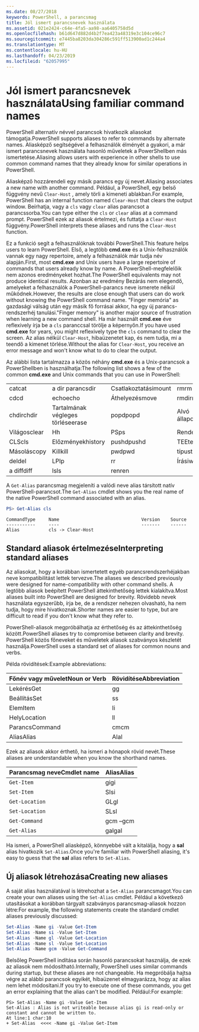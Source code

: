 ```yaml
---
ms.date: 08/27/2018
keywords: PowerShell, a parancsmag
title: Jól ismert parancsnevek használata
ms.assetid: 021e2424-c64e-4fa5-aa98-aa6405758d5d
ms.openlocfilehash: b61d647d882d4b2f7ea423a48319e3c104ce96c7
ms.sourcegitcommit: e7445ba8203da304286c591ff513900ad1c244a4
ms.translationtype: MT
ms.contentlocale: hu-HU
ms.lasthandoff: 04/23/2019
ms.locfileid: "62057995"
---
```

# <a name="using-familiar-command-names"></a><span data-ttu-id="4f345-103">Jól ismert parancsnevek használata</span><span class="sxs-lookup"><span data-stu-id="4f345-103">Using familiar command names</span></span>

<span data-ttu-id="4f345-104">PowerShell alternatív névvel parancsok hivatkozik aliasokat támogatja.</span><span class="sxs-lookup"><span data-stu-id="4f345-104">PowerShell supports aliases to refer to commands by alternate names.</span></span> <span data-ttu-id="4f345-105">Aliasképző segítségével a felhasználók élményét a gyakori, a már ismert parancsnevek használata hasonló műveletek a PowerShellben más ismertetése.</span><span class="sxs-lookup"><span data-stu-id="4f345-105">Aliasing allows users with experience in other shells to use common command names that they already know for similar operations in PowerShell.</span></span>

<span data-ttu-id="4f345-106">Aliasképző hozzárendeli egy másik parancs egy új nevet.</span><span class="sxs-lookup"><span data-stu-id="4f345-106">Aliasing associates a new name with another command.</span></span> <span data-ttu-id="4f345-107">Például, a PowerShell, egy belső függvény nevű `Clear-Host` , amely törli a kimeneti ablakban.</span><span class="sxs-lookup"><span data-stu-id="4f345-107">For example, PowerShell has an internal function named `Clear-Host` that clears the output window.</span></span> <span data-ttu-id="4f345-108">Beírhatja, vagy a `cls` vagy `clear` alias parancsot a parancssorba.</span><span class="sxs-lookup"><span data-stu-id="4f345-108">You can type either the `cls` or `clear` alias at a command prompt.</span></span> <span data-ttu-id="4f345-109">PowerShell ezek az aliasok értelmezi, és futtatja a `Clear-Host` függvény.</span><span class="sxs-lookup"><span data-stu-id="4f345-109">PowerShell interprets these aliases and runs the `Clear-Host` function.</span></span>

<span data-ttu-id="4f345-110">Ez a funkció segít a felhasználóknak további PowerShell.</span><span class="sxs-lookup"><span data-stu-id="4f345-110">This feature helps users to learn PowerShell.</span></span> <span data-ttu-id="4f345-111">Első, a legtöbb **cmd.exe** és a Unix-felhasználók vannak egy nagy repertoire, amely a felhasználók már tudja név alapján.</span><span class="sxs-lookup"><span data-stu-id="4f345-111">First, most **cmd.exe** and Unix users have a large repertoire of commands that users already know by name.</span></span> <span data-ttu-id="4f345-112">A PowerShell-megfelelőik nem azonos eredményeket hozhat.</span><span class="sxs-lookup"><span data-stu-id="4f345-112">The PowerShell equivalents may not produce identical results.</span></span> <span data-ttu-id="4f345-113">Azonban az eredmény Bezárás nem elegendő, amelyeket a felhasználók a PowerShell-parancs neve ismerete nélkül működnek.</span><span class="sxs-lookup"><span data-stu-id="4f345-113">However, the results are close enough that users can do work without knowing the PowerShell command name.</span></span> <span data-ttu-id="4f345-114">"Finger memória" as gazdasági válság után egy másik fő forrásai akkor, ha egy új parancs-rendszerhéj tanulási.</span><span class="sxs-lookup"><span data-stu-id="4f345-114">"Finger memory" is another major source of frustration when learning a new command shell.</span></span> <span data-ttu-id="4f345-115">Ha már használt **cmd.exe** éve reflexively írja be a `cls` paranccsal törölje a képernyőn.</span><span class="sxs-lookup"><span data-stu-id="4f345-115">If you have used **cmd.exe** for years, you might reflexively type the `cls` command to clear the screen.</span></span> <span data-ttu-id="4f345-116">Az alias nélkül `Clear-Host`, hibaüzenetet kap, és nem tudja, mi a teendő a kimenet törlése.</span><span class="sxs-lookup"><span data-stu-id="4f345-116">Without the alias for `Clear-Host`, you receive an error message and won't know what to do to clear the output.</span></span>

<span data-ttu-id="4f345-117">Az alábbi lista tartalmazza a közös néhány **cmd.exe** és a Unix-parancsok a PowerShellben is használhatja:</span><span class="sxs-lookup"><span data-stu-id="4f345-117">The following list shows a few of the common **cmd.exe** and Unix commands that you can use in PowerShell:</span></span>

|||||
|-|-|-|-|
|<span data-ttu-id="4f345-118">cat</span><span class="sxs-lookup"><span data-stu-id="4f345-118">cat</span></span>|<span data-ttu-id="4f345-119">a dir parancs</span><span class="sxs-lookup"><span data-stu-id="4f345-119">dir</span></span>|<span data-ttu-id="4f345-120">Csatlakoztatási</span><span class="sxs-lookup"><span data-stu-id="4f345-120">mount</span></span>|<span data-ttu-id="4f345-121">rm</span><span class="sxs-lookup"><span data-stu-id="4f345-121">rm</span></span>|
|<span data-ttu-id="4f345-122">cd</span><span class="sxs-lookup"><span data-stu-id="4f345-122">cd</span></span>|<span data-ttu-id="4f345-123">echo</span><span class="sxs-lookup"><span data-stu-id="4f345-123">echo</span></span>|<span data-ttu-id="4f345-124">Áthelyezés</span><span class="sxs-lookup"><span data-stu-id="4f345-124">move</span></span>|<span data-ttu-id="4f345-125">rmdir</span><span class="sxs-lookup"><span data-stu-id="4f345-125">rmdir</span></span>|
|<span data-ttu-id="4f345-126">chdir</span><span class="sxs-lookup"><span data-stu-id="4f345-126">chdir</span></span>|<span data-ttu-id="4f345-127">Tartalmának végleges törlése</span><span class="sxs-lookup"><span data-stu-id="4f345-127">erase</span></span>|<span data-ttu-id="4f345-128">popd</span><span class="sxs-lookup"><span data-stu-id="4f345-128">popd</span></span>|<span data-ttu-id="4f345-129">Alvó állapot</span><span class="sxs-lookup"><span data-stu-id="4f345-129">sleep</span></span>|
|<span data-ttu-id="4f345-130">Világos</span><span class="sxs-lookup"><span data-stu-id="4f345-130">clear</span></span>|<span data-ttu-id="4f345-131">H</span><span class="sxs-lookup"><span data-stu-id="4f345-131">h</span></span>|<span data-ttu-id="4f345-132">PS</span><span class="sxs-lookup"><span data-stu-id="4f345-132">ps</span></span>|<span data-ttu-id="4f345-133">Rendezés</span><span class="sxs-lookup"><span data-stu-id="4f345-133">sort</span></span>|
|<span data-ttu-id="4f345-134">CLS</span><span class="sxs-lookup"><span data-stu-id="4f345-134">cls</span></span>|<span data-ttu-id="4f345-135">Előzmények</span><span class="sxs-lookup"><span data-stu-id="4f345-135">history</span></span>|<span data-ttu-id="4f345-136">pushd</span><span class="sxs-lookup"><span data-stu-id="4f345-136">pushd</span></span>|<span data-ttu-id="4f345-137">TEE</span><span class="sxs-lookup"><span data-stu-id="4f345-137">tee</span></span>|
|<span data-ttu-id="4f345-138">Másolás</span><span class="sxs-lookup"><span data-stu-id="4f345-138">copy</span></span>|<span data-ttu-id="4f345-139">Kill</span><span class="sxs-lookup"><span data-stu-id="4f345-139">kill</span></span>|<span data-ttu-id="4f345-140">pwd</span><span class="sxs-lookup"><span data-stu-id="4f345-140">pwd</span></span>|<span data-ttu-id="4f345-141">típus</span><span class="sxs-lookup"><span data-stu-id="4f345-141">type</span></span>|
|<span data-ttu-id="4f345-142">del</span><span class="sxs-lookup"><span data-stu-id="4f345-142">del</span></span>|<span data-ttu-id="4f345-143">LP</span><span class="sxs-lookup"><span data-stu-id="4f345-143">lp</span></span>|<span data-ttu-id="4f345-144">r</span><span class="sxs-lookup"><span data-stu-id="4f345-144">r</span></span>|<span data-ttu-id="4f345-145">Írási</span><span class="sxs-lookup"><span data-stu-id="4f345-145">write</span></span>|
|<span data-ttu-id="4f345-146">a diff</span><span class="sxs-lookup"><span data-stu-id="4f345-146">diff</span></span>|<span data-ttu-id="4f345-147">ls</span><span class="sxs-lookup"><span data-stu-id="4f345-147">ls</span></span>|<span data-ttu-id="4f345-148">ren</span><span class="sxs-lookup"><span data-stu-id="4f345-148">ren</span></span>||

<span data-ttu-id="4f345-149">A `Get-Alias` parancsmag megjeleníti a valódi neve alias társított natív PowerShell-parancsot.</span><span class="sxs-lookup"><span data-stu-id="4f345-149">The `Get-Alias` cmdlet shows you the real name of the native PowerShell command associated with an alias.</span></span>

```powershell
PS> Get-Alias cls
```

```Output
CommandType     Name                               Version    Source
-----------     ----                               -------    ------
Alias           cls -> Clear-Host
```

## <a name="interpreting-standard-aliases"></a><span data-ttu-id="4f345-150">Standard aliasok értelmezése</span><span class="sxs-lookup"><span data-stu-id="4f345-150">Interpreting standard aliases</span></span>

<span data-ttu-id="4f345-151">Az aliasokat, hogy a korábban ismertetett egyéb parancsrendszerhéjakban neve kompatibilitást lettek tervezve.</span><span class="sxs-lookup"><span data-stu-id="4f345-151">The aliases we described previously were designed for name-compatibility with other command shells.</span></span>
<span data-ttu-id="4f345-152">A legtöbb aliasok beépített PowerShell áttekinthetőség lettek kialakítva.</span><span class="sxs-lookup"><span data-stu-id="4f345-152">Most aliases built into PowerShell are designed for brevity.</span></span> <span data-ttu-id="4f345-153">Rövidebb nevek használata egyszerűbb, írja be, de a rendszer nehezen olvasható, ha nem tudja, hogy mire hivatkoznak.</span><span class="sxs-lookup"><span data-stu-id="4f345-153">Shorter names are easier to type, but are difficult to read if you don't know what they refer to.</span></span>

<span data-ttu-id="4f345-154">PowerShell-aliasok megpróbálhatja az érthetőség és az áttekinthetőség között.</span><span class="sxs-lookup"><span data-stu-id="4f345-154">PowerShell aliases try to compromise between clarity and brevity.</span></span> <span data-ttu-id="4f345-155">PowerShell közös főneveket és műveletek aliasok szabványos készletét használja.</span><span class="sxs-lookup"><span data-stu-id="4f345-155">PowerShell uses a standard set of aliases for common nouns and verbs.</span></span>

<span data-ttu-id="4f345-156">Példa rövidítések:</span><span class="sxs-lookup"><span data-stu-id="4f345-156">Example abbreviations:</span></span>

| <span data-ttu-id="4f345-157">Főnév vagy művelet</span><span class="sxs-lookup"><span data-stu-id="4f345-157">Noun or Verb</span></span> | <span data-ttu-id="4f345-158">Rövidítése</span><span class="sxs-lookup"><span data-stu-id="4f345-158">Abbreviation</span></span> |
|--------------|--------------|
| <span data-ttu-id="4f345-159">Lekérés</span><span class="sxs-lookup"><span data-stu-id="4f345-159">Get</span></span>          | <span data-ttu-id="4f345-160">g</span><span class="sxs-lookup"><span data-stu-id="4f345-160">g</span></span>            |
| <span data-ttu-id="4f345-161">Beállítás</span><span class="sxs-lookup"><span data-stu-id="4f345-161">Set</span></span>          | <span data-ttu-id="4f345-162">s</span><span class="sxs-lookup"><span data-stu-id="4f345-162">s</span></span>            |
| <span data-ttu-id="4f345-163">Elem</span><span class="sxs-lookup"><span data-stu-id="4f345-163">Item</span></span>         | <span data-ttu-id="4f345-164">I</span><span class="sxs-lookup"><span data-stu-id="4f345-164">i</span></span>            |
| <span data-ttu-id="4f345-165">Hely</span><span class="sxs-lookup"><span data-stu-id="4f345-165">Location</span></span>     | <span data-ttu-id="4f345-166">l</span><span class="sxs-lookup"><span data-stu-id="4f345-166">l</span></span>            |
| <span data-ttu-id="4f345-167">Parancs</span><span class="sxs-lookup"><span data-stu-id="4f345-167">Command</span></span>      | <span data-ttu-id="4f345-168">cm</span><span class="sxs-lookup"><span data-stu-id="4f345-168">cm</span></span>           |
| <span data-ttu-id="4f345-169">Alias</span><span class="sxs-lookup"><span data-stu-id="4f345-169">Alias</span></span>        | <span data-ttu-id="4f345-170">Al</span><span class="sxs-lookup"><span data-stu-id="4f345-170">al</span></span>           |

<span data-ttu-id="4f345-171">Ezek az aliasok akkor érthető, ha ismeri a hónapok rövid nevét.</span><span class="sxs-lookup"><span data-stu-id="4f345-171">These aliases are understandable when you know the shorthand names.</span></span>

| <span data-ttu-id="4f345-172">Parancsmag neve</span><span class="sxs-lookup"><span data-stu-id="4f345-172">Cmdlet name</span></span>    | <span data-ttu-id="4f345-173">Alias</span><span class="sxs-lookup"><span data-stu-id="4f345-173">Alias</span></span> |
|----------------|-------|
| `Get-Item`     | <span data-ttu-id="4f345-174">gi</span><span class="sxs-lookup"><span data-stu-id="4f345-174">gi</span></span>    |
| `Set-Item`     | <span data-ttu-id="4f345-175">SI</span><span class="sxs-lookup"><span data-stu-id="4f345-175">si</span></span>    |
| `Get-Location` | <span data-ttu-id="4f345-176">GL</span><span class="sxs-lookup"><span data-stu-id="4f345-176">gl</span></span>    |
| `Set-Location` | <span data-ttu-id="4f345-177">SL</span><span class="sxs-lookup"><span data-stu-id="4f345-177">sl</span></span>    |
| `Get-Command`  | <span data-ttu-id="4f345-178">gcm –</span><span class="sxs-lookup"><span data-stu-id="4f345-178">gcm</span></span>   |
| `Get-Alias`    | <span data-ttu-id="4f345-179">gal</span><span class="sxs-lookup"><span data-stu-id="4f345-179">gal</span></span>   |

<span data-ttu-id="4f345-180">Ha ismeri, a PowerShell aliasképző, könnyebbé vált a kitalálja, hogy a **sal** alias hivatkozik `Set-Alias`.</span><span class="sxs-lookup"><span data-stu-id="4f345-180">Once you're familiar with PowerShell aliasing, it's easy to guess that the **sal** alias refers to `Set-Alias`.</span></span>

## <a name="creating-new-aliases"></a><span data-ttu-id="4f345-181">Új aliasok létrehozása</span><span class="sxs-lookup"><span data-stu-id="4f345-181">Creating new aliases</span></span>

<span data-ttu-id="4f345-182">A saját alias használatával is létrehozhat a `Set-Alias` parancsmagot.</span><span class="sxs-lookup"><span data-stu-id="4f345-182">You can create your own aliases using the `Set-Alias` cmdlet.</span></span> <span data-ttu-id="4f345-183">Például a következő utasításokat a korábban tárgyalt szabványos parancsmag-aliasok hozzon létre:</span><span class="sxs-lookup"><span data-stu-id="4f345-183">For example, the following statements create the standard cmdlet aliases previously discussed:</span></span>

```powershell
Set-Alias -Name gi -Value Get-Item
Set-Alias -Name si -Value Set-Item
Set-Alias -Name gl -Value Get-Location
Set-Alias -Name sl -Value Set-Location
Set-Alias -Name gcm -Value Get-Command
```

<span data-ttu-id="4f345-184">Belsőleg PowerShell indítása során hasonló parancsokat használja, de ezek az aliasok nem módosítható.</span><span class="sxs-lookup"><span data-stu-id="4f345-184">Internally, PowerShell uses similar commands during startup, but these aliases are not changeable.</span></span>
<span data-ttu-id="4f345-185">Ha megpróbálja hajtsa végre az alábbi parancsok egyikét, hibaüzenet elmagyarázza, hogy az alias nem lehet módosítani.</span><span class="sxs-lookup"><span data-stu-id="4f345-185">If you try to execute one of these commands, you get an error explaining that the alias can't be modified.</span></span> <span data-ttu-id="4f345-186">Például:</span><span class="sxs-lookup"><span data-stu-id="4f345-186">For example:</span></span>

```
PS> Set-Alias -Name gi -Value Get-Item
Set-Alias : Alias is not writeable because alias gi is read-only or constant and cannot be written to.
At line:1 char:10
+ Set-Alias  <<<< -Name gi -Value Get-Item
```
